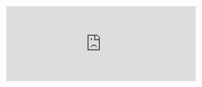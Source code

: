 <iframe src="https://itsbuggingme.github.io/InteractiveDocHosting/?page=game&code=using%20System.Numerics%3B%0D%0A%0D%0Aclass%20Demo%20%3A%20IGame%0D%0A%7B%0D%0A%20%20%20%20public%20void%20Init%28World%20world%29%0D%0A%20%20%20%20%7B%0D%0A%20%20%20%20%20%20%20%20for%28int%20i%20%3D%201%3B%20i%20<%2010%3B%20i%2B%2B%29%0D%0A%20%20%20%20%20%20%20%20%20%20%20%20world.Create<Square%2C%20Position%2C%20Velocity%2C%20Color>%28%0D%0A%20%20%20%20%20%20%20%20%20%20%20%20%20%20%20%20new%2830%29%2C%0D%0A%20%20%20%20%20%20%20%20%20%20%20%20%20%20%20%20new%28new%28i%20%2A%2050%2C%200%29%29%2C%20%0D%0A%20%20%20%20%20%20%20%20%20%20%20%20%20%20%20%20new%28Vector2.One%20%2A%20i%29%2C%20%0D%0A%20%20%20%20%20%20%20%20%20%20%20%20%20%20%20%20Color.Red%29%3B%0D%0A%20%20%20%20%20%20%20%20%7D%0D%0A%20%20%20%20%0D%0A%20%20%20%20public%20void%20Update%28World%20world%29%0D%0A%20%20%20%20%7B%0D%0A%20%20%20%20%20%20%20%20world.Update%28%29%3B%0D%0A%20%20%20%20%20%20%20%20world.Query<Square%2C%20Position%2C%20Velocity>%28%29%0D%0A%20%20%20%20%20%20%20%20%20%20%20%20.Delegate%28%28ref%20Square%20s%2C%20ref%20Position%20pos%2C%20ref%20Velocity%20v%29%20%3D>%0D%0A%20%20%20%20%20%20%20%20%20%20%20%20%7B%0D%0A%20%20%20%20%20%20%20%20%20%20%20%20%20%20%20%20if%28pos.Value.X%20<%200%20%7C%7C%20pos.Value.X%20%2B%20s.Size%20>%20512%29%0D%0A%20%20%20%20%20%20%20%20%20%20%20%20%20%20%20%20%20%20%20%20v.Delta%20%3D%20v.Delta%20with%20%7B%20X%20%3D%20-v.Delta.X%20%7D%3B%0D%0A%20%20%20%20%20%20%20%20%20%20%20%20%20%20%20%20if%28pos.Value.Y%20<%200%20%7C%7C%20pos.Value.Y%20%2B%20s.Size%20>%20512%29%0D%0A%20%20%20%20%20%20%20%20%20%20%20%20%20%20%20%20%20%20%20%20v.Delta%20%3D%20v.Delta%20with%20%7B%20Y%20%3D%20-v.Delta.Y%20%7D%3B%0D%0A%20%20%20%20%20%20%20%20%20%20%20%20%7D%29%3B%0D%0A%20%20%20%20%7D%0D%0A%7D%20%0D%0A%0D%0Arecord%20struct%20Square%28int%20Size%29%20%3A%20IComponent<Position%2C%20Color>%0D%0A%7B%0D%0A%20%20%20%20public%20void%20Update%28ref%20Position%20pos%2C%20ref%20Color%20c%29%20%3D>%20Game.Rectangle%28%0D%0A%20%20%20%20%20%20%20%20new%20Rectangle%28%28int%29pos.Value.X%2C%20%28int%29pos.Value.Y%2C%20Size%2C%20Size%29%2C%0D%0A%20%20%20%20%20%20%20%20c%0D%0A%20%20%20%20%29%3B%0D%0A%7D%0D%0Arecord%20struct%20Position%28Vector2%20Value%29%3B%0D%0A%0D%0Arecord%20struct%20Velocity%28Vector2%20Delta%29%20%3A%20IComponent<Position>%0D%0A%7B%0D%0A%20%20%20%20public%20void%20Update%28ref%20Position%20pos%29%20%3D>%20pos.Value%20%2B%3D%20Delta%3B%0D%0A%7D" onload='javascript:(function(o){window.addEventListener("message", function(event){if(event.data.type=="setHeight"){o.style.height=event.data.height+"px";}});}(this));' style="height:200px;width:100%;border:none;overflow:hidden;"></iframe>
